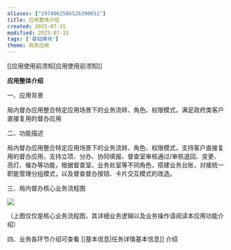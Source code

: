 ```yaml
---
aliases: ["1974062586526390651"]
title: 应用整体介绍
created: 2025-07-15
modified: 2025-07-15
tags: ['基础模块']
theme: 政务应用
---
```


[[应用使用前须知|应用使用前须知]]

**应用整体介绍**

一、应用背景

局内督办应用整合特定应用场景下的业务流转、角色、权限模式，满足政府类客户直接复用的督办应用

二、功能描述

局内督办应用整合特定应用场景下的业务流转、角色、权限模式，支持客户直接复用的督办应用，支持立项、分办、协同填报、督查室审核通过/审核退回、变更、亮灯、催办等功能，根据督查室、业务处室等不同角色，搭建业务台账，对接统一职能管理分组模式，以及督查督办按钮、卡片交互模式的改造。

三、局内督办核心业务流程图

**![](9cfada30ea4b6bb3f2049ec8d6cf282b.jpg)**

（上图仅仅是核心业务流程图，其详细业务逻辑以及业务操作请阅读本应用功能介绍）

四、业务各环节介绍可查看 [[基本信息|任务详情基本信息]] 介绍